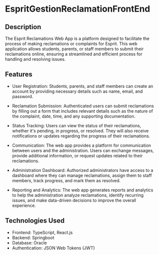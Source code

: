 # EspritGestionReclamationFrontEnd

## Description
The Esprit Reclamations Web App is a platform designed to facilitate the process of making reclamations or complaints for Esprit. This web application allows students, parents, or staff members to submit their reclamations online, ensuring a streamlined and efficient process for handling and resolving issues.

## Features

- User Registration: Students, parents, and staff members can create an account by providing necessary details such as name, email, and password.

- Reclamation Submission: Authenticated users can submit reclamations by filling out a form that includes relevant details such as the nature of the complaint, date, time, and any supporting documentation.

- Status Tracking: Users can view the status of their reclamations, whether it's pending, in progress, or resolved. They will also receive notifications or updates regarding the progress of their reclamations.

- Communication: The web app provides a platform for communication between users and the administration. Users can exchange messages, provide additional information, or request updates related to their reclamations.

- Administration Dashboard: Authorized administrators have access to a dashboard where they can manage reclamations, assign them to staff members, track progress, and mark them as resolved.

- Reporting and Analytics: The web app generates reports and analytics to help the administration analyze reclamations, identify recurring issues, and make data-driven decisions to improve the overall experience.

## Technologies Used

- Frontend: TypeScript, React.js
- Backend: Springboot
- Database: Oracle
- Authentication: JSON Web Tokens (JWT)
